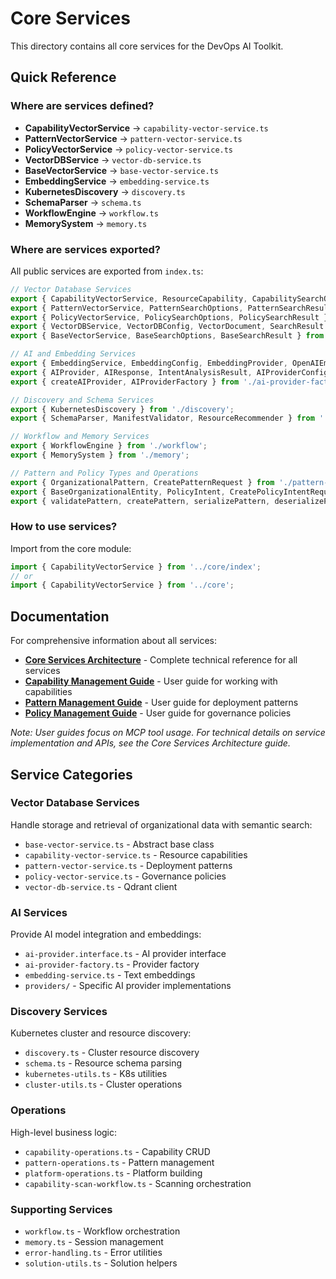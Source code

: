 # Core Services

This directory contains all core services for the DevOps AI Toolkit.

## Quick Reference

### Where are services defined?

- **CapabilityVectorService** → `capability-vector-service.ts`
- **PatternVectorService** → `pattern-vector-service.ts`
- **PolicyVectorService** → `policy-vector-service.ts`
- **VectorDBService** → `vector-db-service.ts`
- **BaseVectorService** → `base-vector-service.ts`
- **EmbeddingService** → `embedding-service.ts`
- **KubernetesDiscovery** → `discovery.ts`
- **SchemaParser** → `schema.ts`
- **WorkflowEngine** → `workflow.ts`
- **MemorySystem** → `memory.ts`

### Where are services exported?

All public services are exported from `index.ts`:

```typescript
// Vector Database Services
export { CapabilityVectorService, ResourceCapability, CapabilitySearchOptions } from './capability-vector-service';
export { PatternVectorService, PatternSearchOptions, PatternSearchResult } from './pattern-vector-service';
export { PolicyVectorService, PolicySearchOptions, PolicySearchResult } from './policy-vector-service';
export { VectorDBService, VectorDBConfig, VectorDocument, SearchResult } from './vector-db-service';
export { BaseVectorService, BaseSearchOptions, BaseSearchResult } from './base-vector-service';

// AI and Embedding Services
export { EmbeddingService, EmbeddingConfig, EmbeddingProvider, OpenAIEmbeddingProvider } from './embedding-service';
export { AIProvider, AIResponse, IntentAnalysisResult, AIProviderConfig } from './ai-provider.interface';
export { createAIProvider, AIProviderFactory } from './ai-provider-factory';

// Discovery and Schema Services
export { KubernetesDiscovery } from './discovery';
export { SchemaParser, ManifestValidator, ResourceRecommender } from './schema';

// Workflow and Memory Services
export { WorkflowEngine } from './workflow';
export { MemorySystem } from './memory';

// Pattern and Policy Types and Operations
export { OrganizationalPattern, CreatePatternRequest } from './pattern-types';
export { BaseOrganizationalEntity, PolicyIntent, CreatePolicyIntentRequest, DeployedPolicyReference } from './organizational-types';
export { validatePattern, createPattern, serializePattern, deserializePattern } from './pattern-operations';
```

### How to use services?

Import from the core module:

```typescript
import { CapabilityVectorService } from '../core/index';
// or
import { CapabilityVectorService } from '../core';
```

## Documentation

For comprehensive information about all services:

- **[Core Services Architecture](../../docs/core-services-architecture.md)** - Complete technical reference for all services
- **[Capability Management Guide](../../docs/mcp-capability-management-guide.md)** - User guide for working with capabilities
- **[Pattern Management Guide](../../docs/pattern-management-guide.md)** - User guide for deployment patterns
- **[Policy Management Guide](../../docs/policy-management-guide.md)** - User guide for governance policies

*Note: User guides focus on MCP tool usage. For technical details on service implementation and APIs, see the Core Services Architecture guide.*

## Service Categories

### Vector Database Services
Handle storage and retrieval of organizational data with semantic search:
- `base-vector-service.ts` - Abstract base class
- `capability-vector-service.ts` - Resource capabilities
- `pattern-vector-service.ts` - Deployment patterns
- `policy-vector-service.ts` - Governance policies
- `vector-db-service.ts` - Qdrant client

### AI Services
Provide AI model integration and embeddings:
- `ai-provider.interface.ts` - AI provider interface
- `ai-provider-factory.ts` - Provider factory
- `embedding-service.ts` - Text embeddings
- `providers/` - Specific AI provider implementations

### Discovery Services
Kubernetes cluster and resource discovery:
- `discovery.ts` - Cluster resource discovery
- `schema.ts` - Resource schema parsing
- `kubernetes-utils.ts` - K8s utilities
- `cluster-utils.ts` - Cluster operations

### Operations
High-level business logic:
- `capability-operations.ts` - Capability CRUD
- `pattern-operations.ts` - Pattern management
- `platform-operations.ts` - Platform building
- `capability-scan-workflow.ts` - Scanning orchestration

### Supporting Services
- `workflow.ts` - Workflow orchestration
- `memory.ts` - Session management
- `error-handling.ts` - Error utilities
- `solution-utils.ts` - Solution helpers
